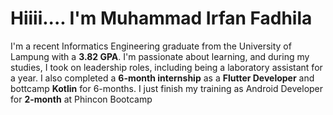 # Hiiii.... I'm Muhammad Irfan Fadhila

I'm a recent Informatics Engineering graduate from the University of Lampung with a **3.82 GPA**. 
I'm passionate about learning, and during my studies, I took on leadership roles, including being a laboratory assistant for a year. 
I also completed a **6-month internship** as a **Flutter Developer** and bottcamp **Kotlin** for 6-months.
I just finish my training as Android Developer for **2-month** at Phincon Bootcamp
